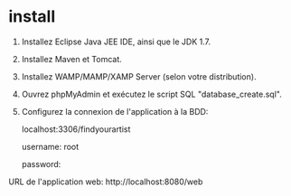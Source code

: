 install
==============

1) Installez Eclipse Java JEE IDE, ainsi que le JDK 1.7.

2) Installez Maven et Tomcat.

3) Installez WAMP/MAMP/XAMP Server (selon votre distribution).

4) Ouvrez phpMyAdmin et exécutez le script SQL "database_create.sql".

5) Configurez la connexion de l'application à la BDD:

	localhost:3306/findyourartist
	
	username: root
	
	password:
	

URL de l'application web: http://localhost:8080/web



